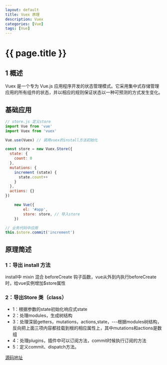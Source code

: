 ```yaml
---
layout: default
title: Vuex 原理
description: Vuex
categories: [Vue]
tags: [Vue]
---
```

# {{ page.title }}

## 1 概述

Vuex 是一个专为 Vue.js 应用程序开发的状态管理模式。它采用集中式存储管理应用的所有组件的状态，并以相应的规则保证状态以一种可预测的方式发生变化。

## 基础应用

```javascript
// store.js 定义store
import Vue from 'vue'
import Vuex from 'vuex'

Vue.use(Vuex) // 调用vuex的install方法初始化

const store = new Vuex.Store({
  state: {
    count: 0
  },
  mutations: {
    increment (state) {
      state.count++
    }
  },
  actions: {}
})
```

```javascript
    new Vue({
        el: '#app',
        store: store, // 导入store
    })
```

```javascript
// 业务代码中应用
this.$store.commit('increment')
```

## 原理简述

### 1：导出 install 方法

install中 mixin 混合 beforeCreate 钩子函数，vue从外到内执行beforeCreate时，给vue实例增加$store属性

### 2：导出Store 类（class）

- 1：根据参数的state初始化响应式state
- 2：处理modules，生成树结构
- 3：处理深层getters，mutations，actions,state，---根据modules树结构，反向把上面三项内容都挂载到根的相应属性上，其中mutations和actions是数组
- 4：处理plugins，插件中可以订阅方法，commit时候执行订阅的方法
- 5：定义commit、dispatch方法。

[源码地址](https://github.com/happychong/2019-zhufeng/tree/master/17.my-vuex/src)


